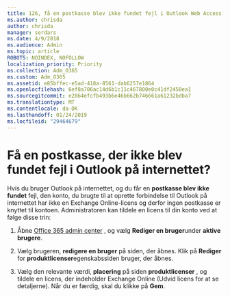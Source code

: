 ```yaml
---
title: 126, få en postkasse blev ikke fundet fejl i Outlook Web Access?
ms.author: chrisda
author: chrisda
manager: serdars
ms.date: 4/9/2018
ms.audience: Admin
ms.topic: article
ROBOTS: NOINDEX, NOFOLLOW
localization_priority: Priority
ms.collection: Adm_O365
ms.custom: Adm_O365
ms.assetid: e85bffec-e5ad-418a-8561-dab6257e1864
ms.openlocfilehash: 6ef8a706ac14d6b1c11c467800e0c41df2450ea1
ms.sourcegitcommit: e2864efcfb493b6e46b662b746661a61232bdba7
ms.translationtype: MT
ms.contentlocale: da-DK
ms.lasthandoff: 01/24/2019
ms.locfileid: "29464679"
---
```

# <a name="getting-a-mailbox-not-found-error-in-outlook-on-the-web"></a>Få en postkasse, der ikke blev fundet fejl i Outlook på internettet?

Hvis du bruger Outlook på internettet, og du får en **postkasse blev ikke fundet** fejl, den konto, du brugte til at oprette forbindelse til Outlook på internettet har ikke en Exchange Online-licens og derfor ingen postkasse er knyttet til kontoen. Administratoren kan tildele en licens til din konto ved at følge disse trin: 
  
1. Åbne [Office 365 admin center](https://portal.office.com/adminportal/home#/homepage) , og vælg **Rediger en bruger**under **aktive brugere**.
    
2. Vælg brugeren, **redigere en bruger** på siden, der åbnes. Klik på **Rediger** for **produktlicenser**egenskabssiden bruger, der åbnes.
    
3. Vælg den relevante værdi, **placering** på siden **produktlicenser** , og tildele en licens, der indeholder Exchange Online (Udvid licens for at se detaljerne). Når du er færdig, skal du klikke på **Gem**.
    

